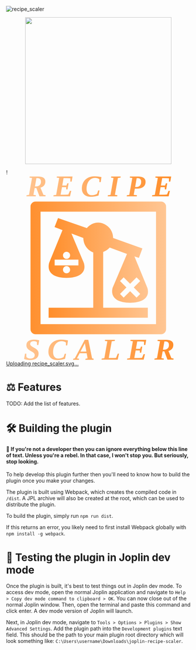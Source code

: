 ![recipe_scaler](https://github.com/user-attachments/assets/b5b1f04e-4492-43b1-91b3-ff9e02d8d2b8)<p align="center">
  <a href="https://github.com/drewmarsh/joplin-recipe-scaler">
    <img src="https://github.com/user-attachments/assets/828f4bcc-ecd4-46c7-8a26-ebde3e20bc2d" width="400" height="400">
  </a>
</p>

!<?xml version="1.0" encoding="UTF-8" standalone="no"?>
<svg
   viewBox="0 0 24 24"
   version="1.1"
   id="svg1"
   sodipodi:docname="recipe_scaler.svg"
   inkscape:version="1.3.2 (091e20e, 2023-11-25, custom)"
   inkscape:export-filename="recipe_scaler_readme.svg"
   inkscape:export-xdpi="18244.477"
   inkscape:export-ydpi="18244.477"
   xmlns:inkscape="http://www.inkscape.org/namespaces/inkscape"
   xmlns:sodipodi="http://sodipodi.sourceforge.net/DTD/sodipodi-0.dtd"
   xmlns:xlink="http://www.w3.org/1999/xlink"
   xmlns="http://www.w3.org/2000/svg"
   xmlns:svg="http://www.w3.org/2000/svg">
  <defs
     id="defs1">
    <inkscape:path-effect
       effect="fillet_chamfer"
       id="path-effect16"
       is_visible="true"
       lpeversion="1"
       nodesatellites_param="F,0,0,1,0,0,0,1 @ F,0,0,1,0,0,0,1 @ F,0,0,1,0,0,0,1 @ F,0,0,1,0,0,0,1"
       radius="0"
       unit="px"
       method="auto"
       mode="F"
       chamfer_steps="1"
       flexible="false"
       use_knot_distance="true"
       apply_no_radius="true"
       apply_with_radius="true"
       only_selected="false"
       hide_knots="false" />
    <inkscape:path-effect
       effect="fillet_chamfer"
       id="path-effect14"
       is_visible="true"
       lpeversion="1"
       nodesatellites_param="F,0,0,1,0,0,0,1 @ F,0,0,1,0,0,0,1 @ F,0,0,1,0,0,0,1 @ F,0,0,1,0,0,0,1 @ F,0,0,1,0,0,0,1 @ F,0,0,1,0,0,0,1 @ F,0,0,1,0,0,0,1 @ F,0,0,1,0,0,0,1"
       radius="0"
       unit="px"
       method="auto"
       mode="F"
       chamfer_steps="1"
       flexible="false"
       use_knot_distance="true"
       apply_no_radius="true"
       apply_with_radius="true"
       only_selected="false"
       hide_knots="false" />
    <inkscape:path-effect
       effect="fillet_chamfer"
       id="path-effect12"
       is_visible="true"
       lpeversion="1"
       nodesatellites_param="F,0,0,1,0,0,0,1 @ F,0,0,1,0,0,0,1 @ F,0,0,1,0,0,0,1 @ F,0,0,1,0,0,0,1"
       radius="0"
       unit="px"
       method="auto"
       mode="F"
       chamfer_steps="1"
       flexible="false"
       use_knot_distance="true"
       apply_no_radius="true"
       apply_with_radius="true"
       only_selected="false"
       hide_knots="false" />
    <inkscape:path-effect
       effect="fillet_chamfer"
       id="path-effect10"
       is_visible="true"
       lpeversion="1"
       nodesatellites_param="F,0,0,1,0,0,0,1 @ F,0,0,1,0,0,0,1 @ F,0,0,1,0,0,0,1 @ F,0,0,1,0,0,0,1 @ F,0,0,1,0,0,0,1 @ F,0,0,1,0,0,0,1 @ F,0,0,1,0,0,0,1 @ F,0,0,1,0,0,0,1 @ F,0,0,1,0,0,0,1 @ F,0,0,1,0,0,0,1 @ F,0,0,1,0,0,0,1 @ F,0,0,1,0,0,0,1"
       radius="0"
       unit="px"
       method="auto"
       mode="F"
       chamfer_steps="1"
       flexible="false"
       use_knot_distance="true"
       apply_no_radius="true"
       apply_with_radius="true"
       only_selected="false"
       hide_knots="false" />
    <linearGradient
       id="linearGradient12"
       inkscape:collect="always">
      <stop
         style="stop-color:#ffc38e;stop-opacity:0.97647059;"
         offset="0"
         id="stop12" />
      <stop
         style="stop-color:#ff8b25;stop-opacity:0.97647059;"
         offset="1"
         id="stop13" />
    </linearGradient>
    <linearGradient
       id="linearGradient10"
       inkscape:collect="always">
      <stop
         style="stop-color:#ffc38e;stop-opacity:0.97647059;"
         offset="0"
         id="stop10" />
      <stop
         style="stop-color:#ff8b25;stop-opacity:0.97647059;"
         offset="1"
         id="stop11" />
    </linearGradient>
    <inkscape:path-effect
       effect="fillet_chamfer"
       id="path-effect239"
       is_visible="true"
       lpeversion="1"
       nodesatellites_param="F,0,0,1,0,0,0,1 @ F,0,0,1,0,0,0,1 @ F,0,0,1,0,0,0,1 @ F,0,0,1,0,0,0,1 @ F,0,0,1,0,0,0,1 @ F,0,0,1,0,0,0,1 @ F,0,0,1,0,0,0,1 @ F,0,0,1,0,0,0,1 @ F,0,0,1,0,0,0,1 @ F,0,0,1,0,0,0,1 @ F,0,0,1,0,0,0,1 @ F,0,0,1,0,0,0,1 @ F,0,0,1,0,0,0,1 @ F,0,0,1,0,0,0,1 @ F,0,0,1,0,0,0,1 @ F,0,0,1,0,0,0,1 @ F,0,0,1,0,0,0,1 @ F,0,0,1,0,0,0,1 @ F,0,0,1,0,0,0,1 @ F,0,0,1,0,0,0,1 @ F,0,0,1,0,0,0,1 @ F,0,0,1,0,0,0,1 @ F,0,0,1,0,0,0,1 @ F,0,0,1,0,0,0,1 @ F,0,0,1,0,0,0,1 @ F,0,0,1,0,0,0,1 @ F,0,0,1,0,0,0,1"
       radius="0"
       unit="px"
       method="auto"
       mode="F"
       chamfer_steps="1"
       flexible="false"
       use_knot_distance="true"
       apply_no_radius="true"
       apply_with_radius="true"
       only_selected="false"
       hide_knots="false" />
    <linearGradient
       id="linearGradient236"
       inkscape:collect="always">
      <stop
         style="stop-color:#ff8b25;stop-opacity:0.97647059;"
         offset="0"
         id="stop236" />
      <stop
         style="stop-color:#ffc38e;stop-opacity:0.97647059;"
         offset="1"
         id="stop237" />
    </linearGradient>
    <linearGradient
       id="linearGradient234"
       inkscape:collect="always">
      <stop
         style="stop-color:#ff8b25;stop-opacity:0.97647059;"
         offset="0"
         id="stop234" />
      <stop
         style="stop-color:#ffc38e;stop-opacity:0.97647059;"
         offset="1"
         id="stop235" />
    </linearGradient>
    <pattern
       id="EMFhbasepattern"
       patternUnits="userSpaceOnUse"
       width="6"
       height="6"
       x="0"
       y="0" />
    <linearGradient
       inkscape:collect="always"
       xlink:href="#linearGradient234"
       id="linearGradient235"
       x1="3.3127003"
       y1="12"
       x2="20.6873"
       y2="12"
       gradientUnits="userSpaceOnUse" />
    <linearGradient
       inkscape:collect="always"
       xlink:href="#linearGradient236"
       id="linearGradient237"
       x1="0.14782977"
       y1="12"
       x2="23.85217"
       y2="12"
       gradientUnits="userSpaceOnUse"
       gradientTransform="matrix(0.74469074,0,0,0.74469074,3.0637115,3.0637105)" />
    <linearGradient
       inkscape:collect="always"
       xlink:href="#linearGradient10"
       id="linearGradient11"
       x1="-0.35555168"
       y1="-1.9208323"
       x2="25.111999"
       y2="-1.9208323"
       gradientUnits="userSpaceOnUse"
       gradientTransform="matrix(0.74469074,0,0,0.74469074,2.7820553,2.854137)" />
    <linearGradient
       inkscape:collect="always"
       xlink:href="#linearGradient12"
       id="linearGradient13"
       x1="-0.49867063"
       y1="25.925632"
       x2="25.810664"
       y2="25.925632"
       gradientUnits="userSpaceOnUse"
       gradientTransform="matrix(0.74469074,0,0,0.74469074,2.5752,3.2881105)" />
  </defs>
  <sodipodi:namedview
     id="namedview1"
     pagecolor="#505050"
     bordercolor="#eeeeee"
     borderopacity="1"
     inkscape:showpageshadow="0"
     inkscape:pageopacity="0"
     inkscape:pagecheckerboard="0"
     inkscape:deskcolor="#505050"
     inkscape:zoom="16"
     inkscape:cx="8.75"
     inkscape:cy="6.40625"
     inkscape:window-width="1920"
     inkscape:window-height="1001"
     inkscape:window-x="1916"
     inkscape:window-y="38"
     inkscape:window-maximized="1"
     inkscape:current-layer="svg1" />
  <rect
     style="display:inline;fill:none;fill-opacity:1;fill-rule:nonzero;stroke:url(#linearGradient237);stroke-width:1.3071;stroke-linecap:square;stroke-linejoin:round;stroke-dasharray:none;stroke-opacity:0.97619;paint-order:fill markers stroke"
     id="rect214"
     width="16.345291"
     height="15.904804"
     x="3.8273544"
     y="4.0475979"
     inkscape:label="outline"
     sodipodi:insensitive="true" />
  <path
     id="path1"
     style="display:inline;fill:url(#linearGradient235);fill-opacity:1;fill-rule:nonzero;stroke-width:0.867575"
     inkscape:label="scale"
     d="M 4.9605846,3.3239993 4.3521106,4.8871481 5.7421591,5.4064493 3.4000585,11.131875 c -0.4337841,1.735139 0.8655825,2.604374 3.0345021,2.604374 2.1689196,0 3.5576654,-0.869235 3.0371248,-2.604374 L 7.3026852,6.0123006 9.3851352,6.793875 c 0,1.0410815 0.6084134,2.0840397 1.7362488,2.5178237 V 18.939752 H 3.3135083 v 1.736249 H 20.662887 V 18.939752 H 12.855011 V 9.2251485 C 13.288798,9.0516351 13.72514,8.790601 13.985409,8.4435741 l 3.034502,1.1277751 -2.515201,5.8985268 c -0.433787,1.735135 0.868203,2.604374 3.037125,2.604374 2.168919,0 3.557663,-0.869239 3.037125,-2.604374 L 18.323409,10.0041 19.102361,10.263751 19.710835,8.6166744 14.59126,6.793875 c 0,-1.0410817 -0.608409,-2.0814172 -1.736249,-2.5152009 C 11.813929,3.84489 10.687662,4.2794375 9.9936093,5.0602485 Z M 6.4476743,9.180562 A 0.62990232,0.62990232 0 0 1 7.0771302,9.810018 0.62990232,0.62990232 0 0 1 6.4476743,10.439474 0.62990232,0.62990232 0 0 1 5.8182183,9.810018 0.62990232,0.62990232 0 0 1 6.4476743,9.180562 Z m -2.0798273,1.38218 h 1.6156035 0.9258248 1.6156035 v 1.012375 H 6.9092753 5.9834505 4.367847 Z m 2.0798273,1.125153 a 0.62990232,0.62990232 0 0 1 0.6294559,0.632078 0.62990232,0.62990232 0 0 1 -0.6294559,0.629456 0.62990232,0.62990232 0 0 1 -0.629456,-0.629456 0.62990232,0.62990232 0 0 1 0.629456,-0.632078 z m 9.9899897,1.956559 1.127775,1.125152 1.125153,-1.125152 0.645192,0.642569 -1.127775,1.125153 1.127775,1.127775 -0.645192,0.642569 -1.125153,-1.125152 -1.127775,1.125152 -0.642569,-0.642569 1.125152,-1.127775 -1.125152,-1.125153 z"
     transform="matrix(0.74469075,0,0,0.74469075,3.063711,3.063711)"
     sodipodi:insensitive="true" />
  <path
     d="m 17.462336,13.70318 -0.479485,-0.479485 -0.838687,0.838687 -0.838687,-0.838687 -0.479484,0.479485 0.838686,0.838686 -0.838686,0.838686 0.479484,0.479485 0.838687,-0.838687 0.838687,0.838687 0.479485,-0.479485 -0.838687,-0.838686 z"
     id="path1-5"
     style="display:none;stroke-width:0.164772"
     inkscape:label="multiplication symbol"
     sodipodi:insensitive="true" />
  <g
     id="g6"
     inkscape:label="division symbol"
     style="display:none"
     transform="matrix(0.69106033,0,0,0.69106033,-4.8615951,0.0968941)"
     sodipodi:insensitive="true">
    <circle
       style="display:inline;fill:#000000;fill-opacity:1;stroke:#000000;stroke-width:0.379461;stroke-linecap:square;stroke-opacity:0;paint-order:stroke markers fill"
       id="circle6"
       cx="18.415878"
       cy="17.56789"
       r="0.67878652"
       inkscape:label="bottom circle" />
    <path
       d="m 17.916666,15.675551 -1.742064,10e-7 1e-6,1.089683 1.742063,-1e-6 0.995952,1e-6 1.742064,1e-6 V 15.67555 h -1.742064 z"
       id="path1-5-7"
       style="stroke-width:0.253141"
       sodipodi:nodetypes="ccccccccc"
       inkscape:label="divider" />
    <circle
       style="display:inline;fill:#000000;fill-opacity:1;stroke:#000000;stroke-width:0.379461;stroke-linecap:square;stroke-opacity:0;paint-order:stroke markers fill"
       id="circle4"
       cx="18.415878"
       cy="14.864765"
       r="0.67878652"
       inkscape:label="top circle" />
  </g>
  <text
     xml:space="preserve"
     style="font-weight:500;font-size:3.97168px;font-family:Quicksand;-inkscape-font-specification:'Quicksand Medium';letter-spacing:0.893629px;fill:url(#linearGradient13);stroke:none;stroke-width:1.71279;stroke-linecap:square;stroke-linejoin:round;stroke-opacity:0.97619;paint-order:fill markers stroke"
     x="2.2673903"
     y="23.903324"
     id="text1-6"
     inkscape:label="SCALER"><tspan
       sodipodi:role="line"
       id="tspan1-7"
       x="2.2673903"
       y="23.903324"
       style="font-style:italic;font-variant:normal;font-weight:bold;font-stretch:normal;font-family:'EB Garamond';-inkscape-font-specification:'EB Garamond Bold Italic';letter-spacing:0.893629px;fill:url(#linearGradient13);stroke-width:1.71279">SCALER</tspan></text>
  <text
     xml:space="preserve"
     style="font-weight:500;font-size:3.97168px;font-family:Quicksand;-inkscape-font-specification:'Quicksand Medium';letter-spacing:0.893629px;fill:url(#linearGradient11);stroke:none;stroke-width:1.71279;stroke-linecap:square;stroke-linejoin:round;stroke-opacity:0.97619;paint-order:fill markers stroke"
     x="2.6370907"
     y="2.7145078"
     id="text1"
     inkscape:label="RECIPE"><tspan
       sodipodi:role="line"
       id="tspan1"
       x="2.6370907"
       y="2.7145078"
       style="font-style:italic;font-variant:normal;font-weight:bold;font-stretch:normal;font-family:'EB Garamond';-inkscape-font-specification:'EB Garamond Bold Italic';letter-spacing:0.893629px;fill:url(#linearGradient11);stroke-width:1.71279">RECIPE</tspan></text>
</svg>
[Uploading recipe_scaler.svg…]()


# ⚖️ Features
TODO: Add the list of features.

# 🛠️ Building the plugin
#### 🛑 If you're not a developer then you can ignore everything below this line of text. Unless you're a rebel. In that case, I won't stop you. But seriously, stop looking.

To help develop this plugin further then you'll need to know how to build the plugin once you make your changes.

The plugin is built using Webpack, which creates the compiled code in `/dist`. A JPL archive will also be created at the root, which can be used to distribute the plugin.

To build the plugin, simply run `npm run dist`.

If this returns an error, you likely need to first install Webpack globally with `npm install -g webpack`.

# 🧪 Testing the plugin in Joplin dev mode

Once the plugin is built, it's best to test things out in Joplin dev mode. To access dev mode, open the normal Joplin application and navigate to `Help > Copy dev mode command to clipboard > OK`. You can now close out of the normal Joplin window. Then, open the terminal and paste this command and click enter. A dev mode version of Joplin will launch.

Next, in Joplin dev mode, navigate to `Tools > Options > Plugins > Show Advanced Settings`.  Add the plugin path into the `Development plugins` text field. This should be the path to your main plugin root directory which will look something like: `C:\Users\username\Downloads\joplin-recipe-scaler`.
